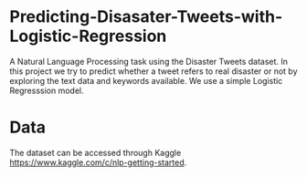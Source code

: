 # Predicting-Disasater-Tweets-with-Logistic-Regression

A Natural Language Processing task using the Disaster Tweets dataset.
In this project we try to predict whether a tweet refers to real disaster or not by exploring the text data and keywords available.
We use a simple Logistic Regresssion model.

# Data 
The dataset can be accessed through Kaggle https://www.kaggle.com/c/nlp-getting-started. 

